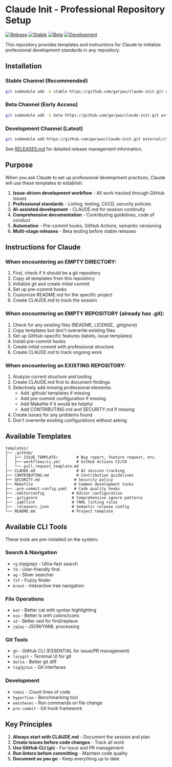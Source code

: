 # Claude Init - Professional Repository Setup

[![Release](https://img.shields.io/github/v/release/garywu/claude-init?include_prereleases&sort=semver&display_name=tag&style=flat-square)](https://github.com/garywu/claude-init/releases/latest)
[![Stable](https://img.shields.io/badge/channel-stable-green?style=flat-square)](https://github.com/garywu/claude-init/tree/stable)
[![Beta](https://img.shields.io/badge/channel-beta-orange?style=flat-square)](https://github.com/garywu/claude-init/tree/beta)
[![Development](https://img.shields.io/badge/channel-main-red?style=flat-square)](https://github.com/garywu/claude-init/tree/main)

This repository provides templates and instructions for Claude to initialize professional development standards in any repository.

## Installation

### Stable Channel (Recommended)
```bash
git submodule add -b stable https://github.com/garywu/claude-init.git external/claude-init
```

### Beta Channel (Early Access)
```bash
git submodule add -b beta https://github.com/garywu/claude-init.git external/claude-init
```

### Development Channel (Latest)
```bash
git submodule add https://github.com/garywu/claude-init.git external/claude-init
```

See [RELEASES.md](RELEASES.md) for detailed release management information.

## Purpose

When you ask Claude to set up professional development practices, Claude will use these templates to establish:

1. **Issue-driven development workflow** - All work tracked through GitHub issues
2. **Professional standards** - Linting, testing, CI/CD, security policies
3. **AI-assisted development** - CLAUDE.md for session continuity
4. **Comprehensive documentation** - Contributing guidelines, code of conduct
5. **Automation** - Pre-commit hooks, GitHub Actions, semantic versioning
6. **Multi-stage releases** - Beta testing before stable releases

## Instructions for Claude

### When encountering an EMPTY DIRECTORY:

1. First, check if it should be a git repository
2. Copy all templates from this repository
3. Initialize git and create initial commit
4. Set up pre-commit hooks
5. Customize README.md for the specific project
6. Create CLAUDE.md to track the session

### When encountering an EMPTY REPOSITORY (already has .git):

1. Check for any existing files (README, LICENSE, .gitignore)
2. Copy templates but don't overwrite existing files
3. Set up GitHub-specific features (labels, issue templates)
4. Install pre-commit hooks
5. Create initial commit with professional structure
6. Create CLAUDE.md to track ongoing work

### When encountering an EXISTING REPOSITORY:

1. Analyze current structure and tooling
2. Create CLAUDE.md first to document findings
3. Selectively add missing professional elements:
   - Add .github/ templates if missing
   - Add pre-commit configuration if missing
   - Add Makefile if it would be helpful
   - Add CONTRIBUTING.md and SECURITY.md if missing
4. Create issues for any problems found
5. Don't overwrite existing configurations without asking

## Available Templates

```
templates/
├── .github/
│   ├── ISSUE_TEMPLATE/        # Bug report, feature request, etc.
│   ├── workflows/ci.yml       # GitHub Actions CI/CD
│   └── pull_request_template.md
├── CLAUDE.md                  # AI session tracking
├── CONTRIBUTING.md            # Contribution guidelines  
├── SECURITY.md               # Security policy
├── Makefile                  # Common development tasks
├── .pre-commit-config.yaml   # Code quality hooks
├── .editorconfig            # Editor configuration
├── .gitignore               # Comprehensive ignore patterns
├── .yamllint                # YAML linting rules
├── .releaserc.json          # Semantic release config
└── README.md                # Project template
```

## Available CLI Tools

These tools are pre-installed on the system:

### Search & Navigation
- `rg` (ripgrep) - Ultra-fast search
- `fd` - User-friendly find
- `ag` - Silver searcher
- `fzf` - Fuzzy finder
- `broot` - Interactive tree navigation

### File Operations  
- `bat` - Better cat with syntax highlighting
- `eza` - Better ls with colors/icons
- `sd` - Better sed for find/replace
- `jq`/`yq` - JSON/YAML processing

### Git Tools
- `gh` - GitHub CLI (ESSENTIAL for issue/PR management)
- `lazygit` - Terminal UI for git
- `delta` - Better git diff
- `tig`/`gitui` - Git interfaces

### Development
- `tokei` - Count lines of code
- `hyperfine` - Benchmarking tool
- `watchexec` - Run commands on file change
- `pre-commit` - Git hook framework

## Key Principles

1. **Always start with CLAUDE.md** - Document the session and plan
2. **Create issues before code changes** - Track all work
3. **Use GitHub CLI (`gh`)** - For issue and PR management  
4. **Run linters before committing** - Maintain code quality
5. **Document as you go** - Keep everything up to date